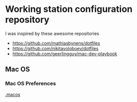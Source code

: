 # Working station configuration repository

I was inspired by these awesome repositories

* https://github.com/mathiasbynens/dotfiles
* https://github.com/nikitavoloboev/dotfiles
* https://github.com/geerlingguy/mac-dev-playbook

## Mac OS

### Mac OS Preferences

[.macos](dotfiles/.macos)
